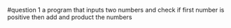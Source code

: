 #question 1 
a program that inputs two numbers and check if first number is positive then add and product the numbers
